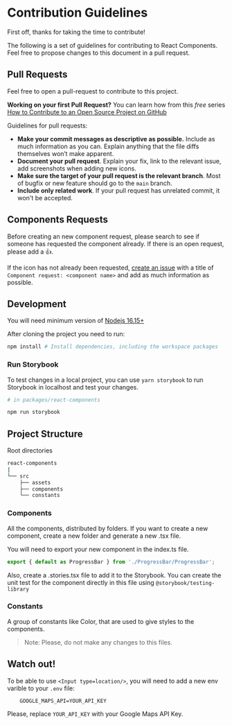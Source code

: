 
# Contribution Guidelines

First off, thanks for taking the time to contribute!

The following is a set of guidelines for contributing to React Components. Feel free to propose changes to this document in a pull request.

## Pull Requests

Feel free to open a pull-request to contribute to this project.

**Working on your first Pull Request?** You can learn how from this *free* series
[How to Contribute to an Open Source Project on GitHub](https://app.egghead.io/playlists/how-to-contribute-to-an-open-source-project-on-github)

Guidelines for pull requests:

- __Make your commit messages as descriptive as possible.__ Include as much information as you can. Explain anything that the file diffs themselves won’t make apparent.
- __Document your pull request__. Explain your fix, link to the relevant issue, add screenshots when adding new icons.
- __Make sure the target of your pull request is the relevant branch__. Most of bugfix or new feature should go to the `main` branch.
- __Include only related work__. If your pull request has unrelated commit, it won't be accepted.


## Components Requests

Before creating an new component request, please search to see if someone has requested the component already. If there is an open request, please add a 👍.

If the icon has not already been requested, [create an issue](https://github.com/Adopta-Un-Abuelo/react-components/issues/new?title=Icon%20Request:) with a title of `Component request: <component name>` and add as much information as possible.

## Development

You will need minimum version of [Nodejs 16.15+](https://nodejs.org)

After cloning the project you need to run:

```sh
npm install # Install dependencies, including the workspace packages
```

### Run Storybook

To test changes in a local project, you can use `yarn storybook` to run Storybook in localhost and test your changes.

```sh
# in packages/react-components

npm run storybook
```

## Project Structure

Root directories

```sh
react-components
|
└── src
    ├── assets
    ├── components
    └── constants
```

### Components

All the components, distributed by folders. If you want to create a new component, create a new folder and generate a new .tsx file.

You will need to export your new component in the index.ts file.

```jsx
export { default as ProgressBar } from './ProgressBar/ProgressBar';
```

Also, create a .stories.tsx file to add it to the Storybook. You can create the unit test for the component directly in this file using `@storybook/testing-library`


### Constants

A group of constants like Color, that are used to give styles to the components.
> Note: Please, do not make any changes to this files.


## Watch out! 
To be able to use `<Input type=location/>`, you will need to add a new env varible to your `.env` file:

```
    GOOGLE_MAPS_API=YOUR_API_KEY
```
Please, replace ``YOUR_API_KEY`` with your Google Maps API Key.